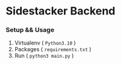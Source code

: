 # Sidestacker Backend

### Setup && Usage
1. Virtualenv ( `Python3.10` )
2. Packages ( `requirements.txt` )
3. Run ( `python3 main.py` )

